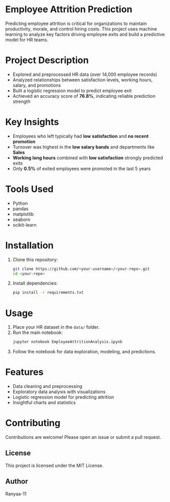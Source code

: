 # Employee Attrition Prediction

Predicting employee attrition is critical for organizations to maintain productivity, morale, and control hiring costs. This project uses machine learning to analyze key factors driving employee exits and build a predictive model for HR teams.

# Project Description

- Explored and preprocessed HR data (over 14,000 employee records)
- Analyzed relationships between satisfaction levels, working hours, salary, and promotions
- Built a logistic regression model to predict employee exit
- Achieved an accuracy score of **76.8%**, indicating reliable prediction strength

# Key Insights 

- Employees who left typically had **low satisfaction** and **no recent promotion**
- Turnover was highest in the **low salary bands** and departments like **Sales**
- **Working long hours** combined with **low satisfaction** strongly predicted exits
- Only **0.5%** of exited employees were promoted in the last 5 years

# Tools Used

- Python
- pandas
- matplotlib
- seaborn
- scikit-learn

# Installation

1. Clone this repository:
   ```bash
   git clone https://github.com/<your-username>/<your-repo>.git
   cd <your-repo>
   ```
2. Install dependencies:
   ```bash
   pip install -r requirements.txt
   ```

# Usage

1. Place your HR dataset in the `data/` folder.
2. Run the main notebook:
   ```bash
   jupyter notebook EmployeeAttritionAnalysis.ipynb
   ```
3. Follow the notebook for data exploration, modeling, and predictions.

# Features

- Data cleaning and preprocessing
- Exploratory data analysis with visualizations
- Logistic regression model for predicting attrition
- Insightful charts and statistics

# Contributing

Contributions are welcome! Please open an issue or submit a pull request.

## License

This project is licensed under the MIT License.

## Author

Ranyaa-11

